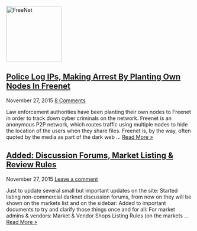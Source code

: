 <article class="item-list">
<div class="post-thumbnail">
<a href="https://www.deepdotweb.com/2015/11/27/police-log-ips-making-arrest-by-planting-own-nodes-in-freenet/" title="Permalink to Police Log IPs, Making Arrest By Planting Own Nodes In Freenet" rel="bookmark">
<img width="150" height="150" src="https://www.deepdotweb.com/wp-content/uploads/2015/11/FreeNet_31-150x150.png" class="attachment-thumbnail size-thumbnail wp-post-image" alt="FreeNet" srcset="https://www.deepdotweb.com/wp-content/uploads/2015/11/FreeNet_31-150x150.png 150w, https://www.deepdotweb.com/wp-content/uploads/2015/11/FreeNet_31-55x55.png 55w, https://www.deepdotweb.com/wp-content/uploads/2015/11/FreeNet_31-50x50.png 50w" sizes="(max-width: 150px) 100vw, 150px"/> <span class="overlay-icon"></span>
</a>
</div>
<h2 class="post-box-title"><a href="https://www.deepdotweb.com/2015/11/27/police-log-ips-making-arrest-by-planting-own-nodes-in-freenet/" title="Permalink to Police Log IPs, Making Arrest By Planting Own Nodes In Freenet" rel="bookmark">Police Log IPs, Making Arrest By Planting Own Nodes In Freenet</a></h2>
<p class="post-meta">
<span>November 27, 2015</span>
<span><a href="https://www.deepdotweb.com/2015/11/27/police-log-ips-making-arrest-by-planting-own-nodes-in-freenet/#comments">8 Comments</a></span>
</p>
<div class="entry">
<p>Law enforcement authorities have been planting their own nodes to Freenet in order to track down cyber criminals on the network. Freenet is an anonymous P2P network, which routes traffic using multiple nodes to hide the location of the users when they share files. Freenet is, by the way, often quoted by the media as part of the dark web ... <a class="more-link" href="https://www.deepdotweb.com/2015/11/27/police-log-ips-making-arrest-by-planting-own-nodes-in-freenet/">Read More &raquo;</a></p>
</div>
<div class="clear"></div>
</article>

<article class="item-list">
<h2 class="post-box-title"><a href="https://www.deepdotweb.com/2015/11/27/added-discussion-forums-market-listing-review-rules/" title="Permalink to Added: Discussion Forums, Market Listing &#038; Review Rules" rel="bookmark">Added: Discussion Forums, Market Listing &#038; Review Rules</a></h2>
<p class="post-meta">
<span>November 27, 2015</span>
<span><a href="https://www.deepdotweb.com/2015/11/27/added-discussion-forums-market-listing-review-rules/#respond">Leave a comment</a></span>
</p>
<div class="entry">
<p>Just to update several small but important updates on the site: Started listing non-commercial darknet discussion forums, from now on they will be shown on the markets list and on the sidebar: Added to important documents to try and clarify those things once and for all: For market admins &amp; vendors: Market &amp; Vendor Shops Listing Rules (on the markets ... <a class="more-link" href="https://www.deepdotweb.com/2015/11/27/added-discussion-forums-market-listing-review-rules/">Read More &raquo;</a></p>
</div>
<div class="clear"></div>
</article>

